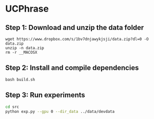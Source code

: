 # UCPhrase

## Step 1: Download and unzip the data folder

```
wget https://www.dropbox.com/s/1bv7dnjawykjsji/data.zip?dl=0 -O data.zip
unzip -n data.zip
rm -r __MACOSX
```

## Step 2: Install and compile dependencies

```
bash build.sh
```

## Step 3: Run experiments

```bash
cd src
python exp.py --gpu 0 --dir_data ../data/devdata
```

